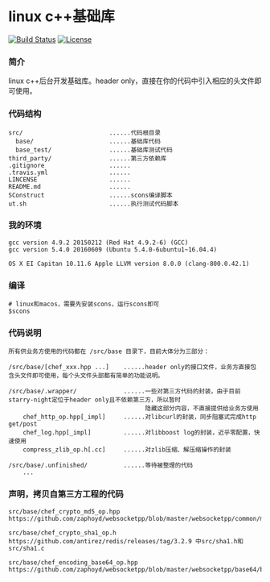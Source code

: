 # linux c++基础库

[![Build Status](https://travis-ci.org/q191201771/starry-night.svg?branch=master)](https://travis-ci.org/q191201771/starry-night)
[![License](https://img.shields.io/github/license/mashape/apistatus.svg)](https://github.com/q191201771/starry-night/blob/master/LICENSE)

### 简介

linux c++后台开发基础库。header only，直接在你的代码中引入相应的头文件即可使用。

### 代码结构

```
src/                        ......代码根目录
  base/                     ......基础库代码
  base_test/                ......基础库测试代码
third_party/                ......第三方依赖库
.gitignore                  ......
.travis.yml                 ......
LINCENSE                    ......
README.md                   ......
SConstruct                  ......scons编译脚本
ut.sh                       ......执行测试代码脚本
```

### 我的环境

```
gcc version 4.9.2 20150212 (Red Hat 4.9.2-6) (GCC)
gcc version 5.4.0 20160609 (Ubuntu 5.4.0-6ubuntu1~16.04.4)

OS X EI Capitan 10.11.6 Apple LLVM version 8.0.0 (clang-800.0.42.1)
```

### 编译

```
# linux和macos，需要先安装scons，运行scons即可
$scons
```

### 代码说明

```
所有供业务方使用的代码都在 /src/base 目录下，目前大体分为三部分：

/src/base/[chef_xxx.hpp ...]    ......header only的接口文件，业务方直接包含头文件即可使用，每个头文件头部都有简单的功能说明。

/src/base/.wrapper/             ......一些对第三方代码的封装，由于目前starry-night定位于header only且不依赖第三方，所以暂时
                                      隐藏这部分内容，不直接提供给业务方使用
    chef_http_op.hpp[_impl]     ......对libcurl的封装，同步阻塞式完成http get/post
    chef_log.hpp[_impl]         ......对libboost log的封装，近乎零配置，快速使用
    compress_zlib_op.h[.cc]     ......对zlib压缩、解压缩操作的封装

/src/base/.unfinished/          ......等待被整理的代码
    ...
```

### 声明，拷贝自第三方工程的代码

```
src/base/chef_crypto_md5_op.hpp https://github.com/zaphoyd/websocketpp/blob/master/websocketpp/common/md5.hpp

src/base/chef_crypto_sha1_op.h https://github.com/antirez/redis/releases/tag/3.2.9 中src/sha1.h和src/sha1.c

src/base/chef_encoding_base64_op.hpp https://github.com/zaphoyd/websocketpp/blob/master/websocketpp/base64/base64.hpp
```

